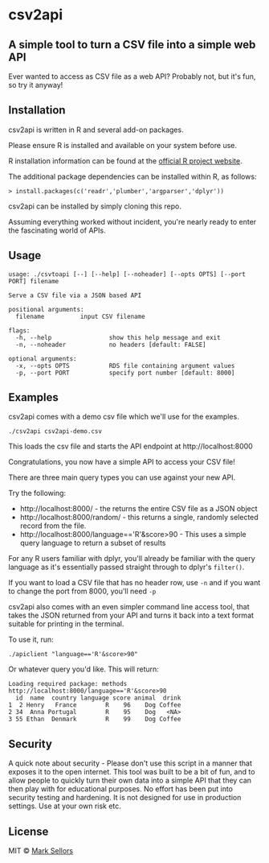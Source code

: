 # csv2api

## A simple tool to turn a CSV file into a simple web API

Ever wanted to access as CSV file as a web API? Probably not, but it's fun, so try it anyway!

## Installation

csv2api is written in R and several add-on packages.

Please ensure R is installed and available on your system before use.

R installation information can be found at the [official R project website](https://www.r-project.org/).

The additional package dependencies can be installed within R, as follows:

```
> install.packages(c('readr','plumber','argparser','dplyr'))
```

csv2api can be installed by simply cloning this repo.

Assuming everything worked without incident, you're nearly ready to enter the fascinating world of APIs.

## Usage

```
usage: ./csvtoapi [--] [--help] [--noheader] [--opts OPTS] [--port PORT] filename

Serve a CSV file via a JSON based API

positional arguments:
  filename			input CSV filename

flags:
  -h, --help			    show this help message and exit
  -n, --noheader			no headers [default: FALSE]

optional arguments:
  -x, --opts OPTS			RDS file containing argument values
  -p, --port PORT			specify port number [default: 8000]
```

## Examples

csv2api comes with a demo csv file which we'll use for the examples.

```
./csv2api csv2api-demo.csv
```

This loads the csv file and starts the API endpoint at http://localhost:8000

Congratulations, you now have a simple API to access your CSV file!

There are three main query types you can use against your new API.

Try the following:
* http://localhost:8000/ - the returns the entire CSV file as a JSON object
* http://localhost:8000/random/ - this returns a single, randomly selected record from the file.
* http://localhost:8000/language=='R'&score>90 - This uses a simple query language to return a subset of results

For any R users familiar with dplyr, you'll already be familiar with the query language as it's essentially passed straight through to dplyr's `filter()`.

If you want to load a CSV file that has no header row, use `-n` and if you want to change the port from 8000, you'll need `-p`

csv2api also comes with an even simpler command line access tool, that takes the JSON returned from your API and turns it back into a text format suitable for printing in the terminal.

To use it, run:

```
./apiclient "language=='R'&score>90"
```

Or whatever query you'd like. This will return:

```
Loading required package: methods
http://localhost:8000/language=='R'&score>90 
  id  name  country language score animal  drink
1  2 Henry   France        R    96    Dog Coffee
2 34  Anna Portugal        R    95    Dog   <NA>
3 55 Ethan  Denmark        R    99    Dog Coffee
```


## Security

A quick note about security - Please don't use this script in a manner that exposes it to the open internet. This tool was built to be a bit of fun, and to allow people to quickly turn their own data into a simple API that they can then play with for educational purposes. No effort has been put into security testing and hardening. It is not designed for use in production settings. Use at your own risk etc.

## License

MIT © [Mark Sellors](https://github.com/sellorm)
